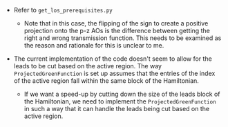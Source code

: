 - Refer to `get_los_prerequisites.py`

  - Note that in this case, the flipping of the sign to create a positive projection onto the p-z AOs is the difference between getting the right and wrong transmission function. This needs to be examined as the reason and rationale for this is unclear to me.

- The current implementation of the code doesn't seem to allow for the leads to be cut based on the active region. The way `ProjectedGreenFunction` is set up assumes that the entries of the index of the active region fall within the same block of the Hamiltonian.
  - If we want a speed-up by cutting down the size of the leads block of the Hamiltonian, we need to implement the `ProjectedGreenFunction` in such a way that it can handle the leads being cut based on the active region.
